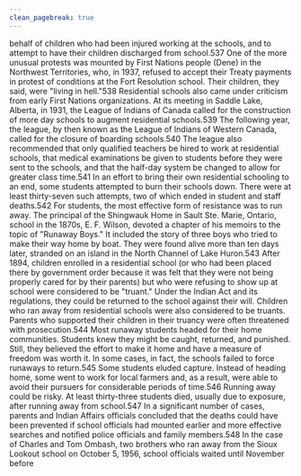 ```yaml
---
clean_pagebreak: true
---
```


behalf of children who had been injured working at the schools, and to attempt to have their children discharged from school.537
One of the more unusual protests was mounted by First Nations people (Dene) in the Northwest Territories, who, in 1937, refused to accept their Treaty payments in protest of conditions at the Fort Resolution school. Their children, they said, were "living in hell."538
Residential schools also came under criticism from early First Nations organizations. At its meeting in Saddle Lake, Alberta, in 1931, the League of Indians of Canada called for the construction of more day schools to augment residential schools.539 The following year, the league, by then known as the League of Indians of Western Canada, called for the closure of boarding schools.540 The league also recommended that only qualified teachers be hired to work at residential schools, that medical examinations be given to students before they were sent to the schools, and that the half-day system be changed to allow for greater class time.541
In an effort to bring their own residential schooling to an end, some students attempted to burn their schools down. There were at least thirty-seven such attempts, two of which ended in student and staff deaths.542 For students, the most effective form of resistance was to run away. The principal of the Shingwauk Home in Sault Ste. Marie, Ontario, school in the 1870s, E. F. Wilson, devoted a chapter of his memoirs to the topic of "Runaway Boys." It included the story of three boys who tried to make their way home by boat. They were found alive more than ten days later, stranded on an island in the North Channel of Lake Huron.543
After 1894, children enrolled in a residential school (or who had been placed there by government order because it was felt that they were not being properly cared for by their parents) but who were refusing to show up at school were considered to be "truant." Under the Indian Act and its regulations, they could be returned to the school against their will. Children who ran away from residential schools were also considered to be truants. Parents who supported their children in their truancy were often threatened with prosecution.544
Most runaway students headed for their home communities. Students knew they might be caught, returned, and punished. Still, they believed the effort to make it home and have a measure of freedom was worth it. In some cases, in fact, the schools failed to force runaways to return.545 Some students eluded capture. Instead of heading home, some went to work for local farmers and, as a result, were able to avoid their pursuers for considerable periods of time.546
Running away could be risky. At least thirty-three students died, usually due to exposure, after running away from school.547 In a significant number of cases, parents and Indian Affairs officials concluded that the deaths could have been prevented if school officials had mounted earlier and more effective searches and notified police officials and family members.548 In the case of Charles and Tom Ombash, two brothers who ran away from the Sioux Lookout school on October 5, 1956, school officials waited until November before
